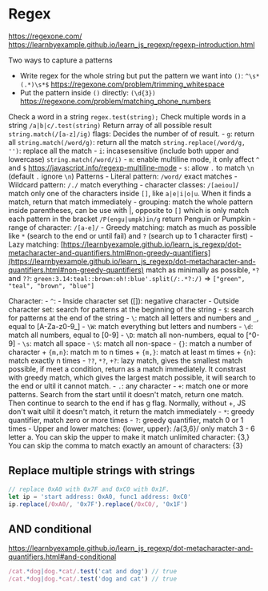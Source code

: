# Regex

<https://regexone.com/>
<https://learnbyexample.github.io/learn_js_regexp/regexp-introduction.html>

Two ways to capture a patterns

- Write regex for the whole string but put the pattern we want into `()`: `^\s*(.*)\s*$` <https://regexone.com/problem/trimming_whitespace>
- Put the pattern inside `()` directly: `(\d{3})` <https://regexone.com/problem/matching_phone_numbers>

Check a word in a string
	`regex.test(string);`
Check multiple words in a string
	`/a|b|c/.test(string)`
Return array of all possible result
	`string.match(/[a-z]/ig)`
flags: Decides the number of of result.
	- `g`: return all
		`string.match(/word/g)`: return all the match
		`string.replace(/word/g, '')`: replace all the match
	- `i`: incasesensitive (include both upper and lowercase)
		`string.match(/word/i)`
	- `m`: enable multiline mode, it only affect `^`  and `$` <https://javascript.info/regexp-multiline-mode>
	- `s`: allow `.` to match `\n` (default `.` ignore `\n`)
Patterns
	- Literal pattern: `/word/` exact matches
	- Wildcard pattern: `/./` match everything
	- character classes: `/[aeiou]`/ match only one of the characters inside `[]`, like `a|e|i|o|u`. When it finds a match, return that match immediately
	- grouping: match the whole pattern inside parentheses, can be use with |, opposite to `[]` which is only match each pattern in the bracket
		`/P(engu|umpk)in/g` return Penguin or Pumpkin 
	- range of character: `/[a-e]/`
	- Greedy matching: match as much as possible like `*` (search to the end or until fail) and `?` (search up to 1 character first)
	- Lazy matching: [https://learnbyexample.github.io/learn_js_regexp/dot-metacharacter-and-quantifiers.html#non-greedy-quantifiers](https://learnbyexample.github.io/learn_js_regexp/dot-metacharacter-and-quantifiers.html#non-greedy-quantifiers) match as minimally as possible, `*?` and `??`: `green:3.14:teal::brown:oh!:blue'.split(/:.*?:/)` => `["green", "teal", "brown", "blue"]`

Character:
	- `^`:
		- Inside character set ([]): negative character
		- Outside character set: search for patterns at the beginning of the string
	- `$`: search for patterns at the end of the string
	- `\`: match all letters and numbers and `_`, equal to [A-Za-z0-9_]
	- `\W`: match everything but letters and numbers
	- `\d`: match all numbers, equal to [0-9]
	- `\D`: match all non-numbers, equal to [^0-9]
	- `\s`: match all space
	- `\S`: match all non-space
	- `{}`: match a number of character
		+ `{m,n}`: match m to n times
		+ `{m,}`: match at least m times
		+ `{n}`: match exactly n times
	- `??`, `*?`, `+?`: lazy match, gives the smallest match possible, if meet a condition, return as a match immediately. It constrast with greedy match, which gives the largest match possible, it will search to the end or ultil it cannot match.
	- `.`: any character
	- `+`: match one or more patterns. Search from the start until it doesn't match, return one match. Then continue to search to the end if has g flag.
		Normally, without +, JS don't wait ultil it doesn't match, it return the match immediately
	- `*`: greedy quantifier, match zero or more times
	- `?`: greedy quantifier, match 0 or 1 times
	- Upper and lower matches: {lower, upper}: /a{3,6}/ only match 3 - 6 letter a. 
		You can skip the upper to make it match unlimited character: {3,}
		You can skip the comma to match exactly an amount of characters: {3}

## Replace multiple strings with strings

```js
// replace 0xA0 with 0x7F and 0xC0 with 0x1F.
let ip = 'start address: 0xA0, func1 address: 0xC0'
ip.replace(/0xA0/, '0x7F').replace(/0xC0/, '0x1F')
```

## AND conditional

<https://learnbyexample.github.io/learn_js_regexp/dot-metacharacter-and-quantifiers.html#and-conditional>

```js
/cat.*dog|dog.*cat/.test('cat and dog') // true
/cat.*dog|dog.*cat/.test('dog and cat') // true
```

